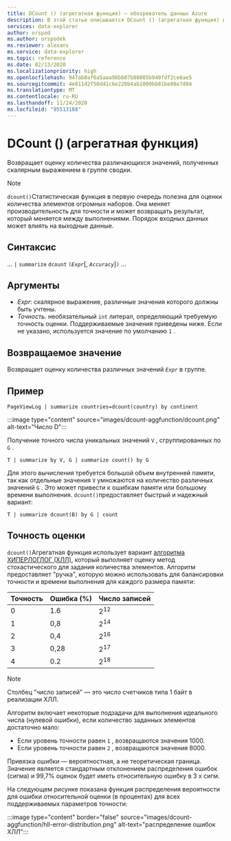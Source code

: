 ```yaml
---
title: DCount () (агрегатная функция) — обозреватель данных Azure
description: В этой статье описывается DCount () (агрегатная функция) в обозреватель данных Azure.
services: data-explorer
author: orspod
ms.author: orspodek
ms.reviewer: alexans
ms.service: data-explorer
ms.topic: reference
ms.date: 02/13/2020
ms.localizationpriority: high
ms.openlocfilehash: 947ab0af6a5aaa98bb07b08005b940fdf2ce6ae5
ms.sourcegitcommit: 4e811d2f50d41c6e220b4ab1009bb81be08e7d84
ms.translationtype: MT
ms.contentlocale: ru-RU
ms.lasthandoff: 11/24/2020
ms.locfileid: "95513188"
---
```

# <a name="dcount-aggregation-function"></a>DCount () (агрегатная функция)

Возвращает оценку количества различающихся значений, полученных скалярным выражением в группе сводки.

> [!NOTE]
> `dcount()`Статистическая функция в первую очередь полезна для оценки количества элементов огромных наборов. Она меняет производительность для точности и может возвращать результат, который меняется между выполнениями. Порядок входных данных может влиять на выходные данные.

## <a name="syntax"></a>Синтаксис

... `|` `summarize` `dcount` `(`*`Expr`*[, *`Accuracy`*]`)` ...

## <a name="arguments"></a>Аргументы

* *Expr*: скалярное выражение, различные значения которого должны быть учтены.
* *Точность*. необязательный `int` литерал, определяющий требуемую точность оценки. Поддерживаемые значения приведены ниже. Если не указано, используется значение по умолчанию `1` .

## <a name="returns"></a>Возвращаемое значение

Возвращает оценку количества различных значений *`Expr`* в группе.

## <a name="example"></a>Пример

```kusto
PageViewLog | summarize countries=dcount(country) by continent
```

:::image type="content" source="images/dcount-aggfunction/dcount.png" alt-text="Число D":::

Получение точного числа уникальных значений `V` , сгруппированных по `G` .

```kusto
T | summarize by V, G | summarize count() by G
```

Для этого вычисления требуется большой объем внутренней памяти, так как отдельные значения `V` умножаются на количество различных значений `G` .
Это может привести к ошибкам памяти или большому времени выполнения. 
`dcount()`предоставляет быстрый и надежный вариант:

```kusto
T | summarize dcount(B) by G | count
```

## <a name="estimation-accuracy"></a>Точность оценки

`dcount()`Агрегатная функция использует вариант [алгоритма ХИПЕРЛОГЛОГ (ХЛЛ)](https://en.wikipedia.org/wiki/HyperLogLog), который выполняет оценку метод стохастического для задания количества элементов. Алгоритм предоставляет "ручка", которую можно использовать для балансировки точности и времени выполнения для каждого размера памяти:

|Точность|Ошибка (%)|Число записей   |
|--------|---------|--------------|
|       0|      1.6|2<sup>12</sup>|
|       1|      0,8|2<sup>14</sup>|
|       2|      0,4|2<sup>16</sup>|
|       3|     0,28|2<sup>17</sup>|
|       4|      0.2|2<sup>18</sup>|

> [!NOTE]
> Столбец "число записей" — это число счетчиков типа 1 байт в реализации ХЛЛ.

Алгоритм включает некоторые подзадачи для выполнения идеального числа (нулевой ошибки), если количество заданных элементов достаточно мало:
* Если уровень точности равен `1` , возвращаются значения 1000.
* Если уровень точности равен `2` , возвращаются значения 8000.

Привязка ошибки — вероятностная, а не теоретическая граница. Значение является стандартным отклонением распределения ошибок (сигма) и 99,7% оценок будет иметь относительную ошибку в 3 x сигм.

На следующем рисунке показана функция распределения вероятности для ошибки относительной оценки (в процентах) для всех поддерживаемых параметров точности:

:::image type="content" border="false" source="images/dcount-aggfunction/hll-error-distribution.png" alt-text="распределение ошибок ХЛЛ":::
